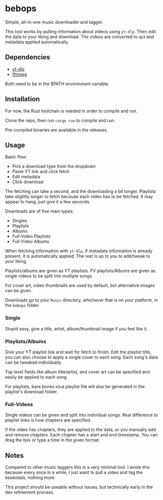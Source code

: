 # bebops

Simple, all-in-one music downloader and tagger.

This tool works by pulling information about videos using `yt-dlp`.
Then edit the data to your liking and download. The videos are
converted to `mp3` and metadata applied automatically.

## Dependencies

- [yt-dlp](https://github.com/yt-dlp/yt-dlp#installation)
- [ffmpeg](https://www.ffmpeg.org/download.html)

Both need to be in the $PATH environment variable.

## Installation

For now, the Rust toolchain is needed in order to compile and run.

Clone the repo, then run `cargo run` to compile and run.

Pre-compiled binaries are available in the releases.

## Usage

Basic flow:
- Pick a download type from the dropdown
- Paste YT link and click fetch
- Edit metadata
- Click download

The fetching can take a second, and the downloading a bit longer.
Playlists take slighlty longer to fetch because each video has to be fetched.
It may appear to hang, just give it a few seconds.

Downloads are of five main types:
- Singles
- Playlists
- Albums
- Full-Video Playlists
- Full-Video Albums

When fetching information with `yt-dlp`, if metadata information is already present,
it is automatically applied. The rest is up to you to add/tweak to your liking.

Playlists/albums are given as YT playlists.
FV playlists/Albums are given as single videos to be split into multiple songs.

For cover art, video thumbnails are used by default, but alternative images can be given.

Downloads go to your `Music` directory, whichever that is on your platform,
in the `bebops` folder.

### Single

Stupid easy, give a title, artist, album/thumbnail image if you feel like it.

### Playlists/Albums

Give your YT playlist link and wait for fetch to finish. Edit the playlist title,
you can also choose to apply a single cover to each song. Each song's data
can be tweaked individually.

Top level fields like album title/artist, and cover art can be specified
and easily be applied to each song.

For playlists, bare bones `m3u8` playlist file will also be
generated in the playlist's download folder.

### Full-Videos

Single videos can be given and split into individual songs.
Real difference to playlist links is how chapters are specified.

If the video has chapters, they are applied to the data, or you manually add and remove chapters.
Each chapter has a start and end timestamp. You can drag the box or type a time in the given format.

## Notes

Compared to other music taggers this is a very minimal tool. I wrote this because
every once in a while, I just want to pull a video and tag the essentials, nothing more.

This project should be useable without issues, but technically early in the dev refinement process.
